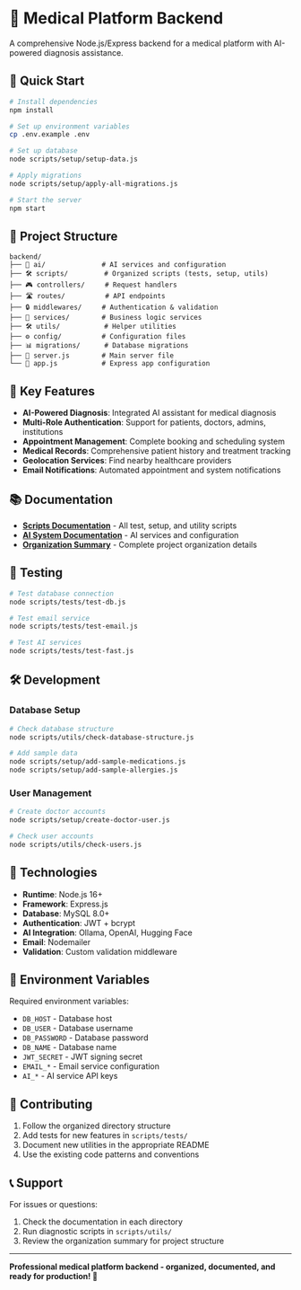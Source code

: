 # 🏥 Medical Platform Backend

A comprehensive Node.js/Express backend for a medical platform with AI-powered diagnosis assistance.

## 🚀 Quick Start

```bash
# Install dependencies
npm install

# Set up environment variables
cp .env.example .env

# Set up database
node scripts/setup/setup-data.js

# Apply migrations
node scripts/setup/apply-all-migrations.js

# Start the server
npm start
```

## 📁 Project Structure

```
backend/
├── 🤖 ai/              # AI services and configuration
├── 🛠️ scripts/         # Organized scripts (tests, setup, utils)
├── 🎮 controllers/     # Request handlers
├── 🛣️ routes/          # API endpoints
├── 🔒 middlewares/     # Authentication & validation
├── 🔧 services/        # Business logic services
├── 🛠️ utils/           # Helper utilities
├── ⚙️ config/          # Configuration files
├── 📊 migrations/      # Database migrations
├── 🚀 server.js        # Main server file
└── 📱 app.js           # Express app configuration
```

## 🔧 Key Features

- **AI-Powered Diagnosis**: Integrated AI assistant for medical diagnosis
- **Multi-Role Authentication**: Support for patients, doctors, admins, institutions
- **Appointment Management**: Complete booking and scheduling system
- **Medical Records**: Comprehensive patient history and treatment tracking
- **Geolocation Services**: Find nearby healthcare providers
- **Email Notifications**: Automated appointment and system notifications

## 📚 Documentation

- **[Scripts Documentation](scripts/README.md)** - All test, setup, and utility scripts
- **[AI System Documentation](ai/README.md)** - AI services and configuration
- **[Organization Summary](ORGANIZATION_SUMMARY.md)** - Complete project organization details

## 🧪 Testing

```bash
# Test database connection
node scripts/tests/test-db.js

# Test email service
node scripts/tests/test-email.js

# Test AI services
node scripts/tests/test-fast.js
```

## 🛠️ Development

### Database Setup
```bash
# Check database structure
node scripts/utils/check-database-structure.js

# Add sample data
node scripts/setup/add-sample-medications.js
node scripts/setup/add-sample-allergies.js
```

### User Management
```bash
# Create doctor accounts
node scripts/setup/create-doctor-user.js

# Check user accounts
node scripts/utils/check-users.js
```

## 🌟 Technologies

- **Runtime**: Node.js 16+
- **Framework**: Express.js
- **Database**: MySQL 8.0+
- **Authentication**: JWT + bcrypt
- **AI Integration**: Ollama, OpenAI, Hugging Face
- **Email**: Nodemailer
- **Validation**: Custom validation middleware

## 📝 Environment Variables

Required environment variables:
- `DB_HOST` - Database host
- `DB_USER` - Database username
- `DB_PASSWORD` - Database password
- `DB_NAME` - Database name
- `JWT_SECRET` - JWT signing secret
- `EMAIL_*` - Email service configuration
- `AI_*` - AI service API keys

## 🤝 Contributing

1. Follow the organized directory structure
2. Add tests for new features in `scripts/tests/`
3. Document new utilities in the appropriate README
4. Use the existing code patterns and conventions

## 📞 Support

For issues or questions:
1. Check the documentation in each directory
2. Run diagnostic scripts in `scripts/utils/`
3. Review the organization summary for project structure

---

**Professional medical platform backend - organized, documented, and ready for production! 🚀** 